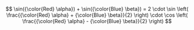 $$
\sin({\color{Red} \alpha}) + \sin({\color{Blue} \beta}) = 2 \cdot \sin \left( \frac{{\color{Red} \alpha} + {\color{Blue} \beta}}{2} \right) \cdot \cos \left( \frac{{\color{Red} \alpha} - {\color{Blue} \beta}}{2} \right)
$$